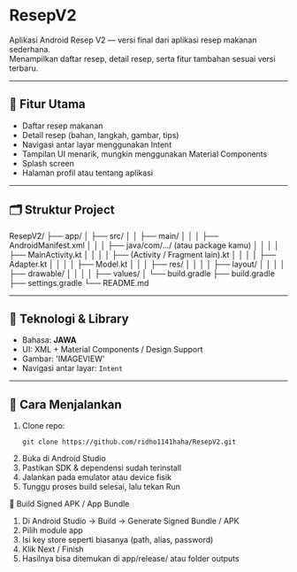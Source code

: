 # ResepV2

Aplikasi Android Resep V2 — versi final dari aplikasi resep makanan sederhana.  
Menampilkan daftar resep, detail resep, serta fitur tambahan sesuai versi terbaru.

---

## 📱 Fitur Utama

- Daftar resep makanan  
- Detail resep (bahan, langkah, gambar, tips)  
- Navigasi antar layar menggunakan Intent  
- Tampilan UI menarik, mungkin menggunakan Material Components  
- Splash screen  
- Halaman profil atau tentang aplikasi   

---

## 🗂️ Struktur Project

ResepV2/
├── app/
│ ├── src/
│ │ ├── main/
│ │ │ ├── AndroidManifest.xml
│ │ │ ├── java/com/…/ (atau package kamu)
│ │ │ │ ├── MainActivity.kt
│ │ │ │ ├── (Activity / Fragment lain).kt
│ │ │ │ ├── Adapter.kt
│ │ │ │ ├── Model.kt
│ │ │ ├── res/
│ │ │ │ ├── layout/
│ │ │ │ ├── drawable/
│ │ │ │ ├── values/
│ └── build.gradle
├── build.gradle
├── settings.gradle
└── README.md


---

## 🔧 Teknologi & Library

- Bahasa: **JAWA**  
- UI: XML + Material Components / Design Support   
- Gambar: 'IMAGEVIEW'
- Navigasi antar layar: `Intent`  

---

## 🚀 Cara Menjalankan

1. Clone repo:  
   ```
   git clone https://github.com/ridho1141haha/ResepV2.git
2. Buka di Android Studio
3. Pastikan SDK & dependensi sudah terinstall
4. Jalankan pada emulator atau device fisik
5. Tunggu proses build selesai, lalu tekan Run

🔐 Build Signed APK / App Bundle
1. Di Android Studio → Build → Generate Signed Bundle / APK
2. Pilih module app
3. Isi key store seperti biasanya (path, alias, password)
4. Klik Next / Finish
5. Hasilnya bisa ditemukan di app/release/ atau folder outputs

